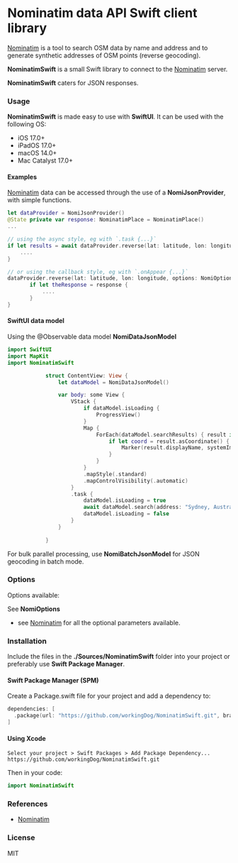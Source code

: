 # Nominatim data API Swift client library

[Nominatim](https://nominatim.org/release-docs/develop/) is a tool to search OSM data by name and address and to generate synthetic addresses of OSM points (reverse geocoding).

**NominatimSwift** is a small Swift library to connect to the [Nominatim](https://nominatim.org/release-docs/develop/api/Overview/) server.
        
**NominatimSwift** caters for JSON responses.
          
                                                                    
### Usage

**NominatimSwift** is made easy to use with **SwiftUI**.
It can be used with the following OS:

- iOS 17.0+
- iPadOS 17.0+
- macOS 14.0+
- Mac Catalyst 17.0+

#### Examples

[Nominatim](https://nominatim.org/release-docs/develop/api/Overview/) data can be accessed through the use of a **NomiJsonProvider**, with simple functions.

```swift
let dataProvider = NomiJsonProvider()
@State private var response: NominatimPlace = NominatimPlace()
...

// using the async style, eg with `.task {...}`
if let results = await dataProvider.reverse(lat: latitude, lon: longitude, options: NomiOptions()) {
    ....
}

// or using the callback style, eg with `.onAppear {...}`
dataProvider.reverse(lat: latitude, lon: longitude, options: NomiOptions()) { response in
       if let theResponse = response {
           ....
       }
}
```

#### SwiftUI data model

Using the @Observable data model **NomiDataJsonModel**


```swift
import SwiftUI
import MapKit
import NominatimSwift

            struct ContentView: View {
                let dataModel = NomiDataJsonModel()

                var body: some View {
                    VStack {
                        if dataModel.isLoading {
                            ProgressView()
                        }
                        Map {
                            ForEach(dataModel.searchResults) { result in
                                if let coord = result.asCoordinate() {
                                    Marker(result.displayName, systemImage: "globe", coordinate: coord)
                                }
                            }
                        }
                        .mapStyle(.standard)
                        .mapControlVisibility(.automatic)
                    }
                    .task {
                        dataModel.isLoading = true
                        await dataModel.search(address: "Sydney, Australia", options: NomiOptions())
                        dataModel.isLoading = false
                    }
                }
                
            }
```


For bulk parallel processing, use **NomiBatchJsonModel** for JSON geocoding in batch mode.


### Options

Options available:

See **NomiOptions**
            
-   see [Nominatim](https://nominatim.org/release-docs/develop/api/Overview/) for all the optional parameters available.

### Installation

Include the files in the **./Sources/NominatimSwift** folder into your project or preferably use **Swift Package Manager**.

#### Swift Package Manager (SPM)

Create a Package.swift file for your project and add a dependency to:

```swift
dependencies: [
  .package(url: "https://github.com/workingDog/NominatimSwift.git", branch: "main")
]
```

#### Using Xcode

    Select your project > Swift Packages > Add Package Dependency...
    https://github.com/workingDog/NominatimSwift.git

Then in your code:

```swift
import NominatimSwift
```
    
### References

-    [Nominatim](https://nominatim.org/release-docs/develop/api/Overview/)

### License

MIT

